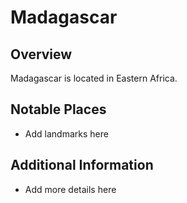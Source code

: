 # Madagascar
## Overview
Madagascar is located in Eastern Africa.

## Notable Places
- Add landmarks here

## Additional Information
- Add more details here
